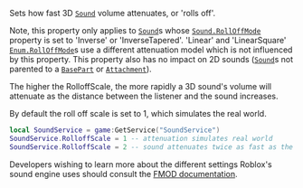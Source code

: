 Sets how fast 3D [`Sound`](https://create.roblox.com/docs/reference/engine/classes/Sound) volume attenuates, or 'rolls off'.

Note, this property only applies to [`Sound`](https://create.roblox.com/docs/reference/engine/classes/Sound)s whose
[`Sound.RollOffMode`](https://create.roblox.com/docs/reference/engine/classes/Sound#RollOffMode) property is set to 'Inverse' or
'InverseTapered'. 'Linear' and 'LinearSquare' [`Enum.RollOffMode`](https://create.roblox.com/docs/reference/engine/enums/RollOffMode)s use a
different attenuation model which is not influenced by this property. This
property also has no impact on 2D sounds ([`Sound`](https://create.roblox.com/docs/reference/engine/classes/Sound)s not parented to a
[`BasePart`](https://create.roblox.com/docs/reference/engine/classes/BasePart) or [`Attachment`](https://create.roblox.com/docs/reference/engine/classes/Attachment)).

The higher the RolloffScale, the more rapidly a 3D sound's volume will
attenuate as the distance between the listener and the sound increases.

By default the roll off scale is set to 1, which simulates the real world.
```lua
local SoundService = game:GetService("SoundService")
SoundService.RolloffScale = 1 -- attenuation simulates real world
SoundService.RolloffScale = 2 -- sound attenuates twice as fast as the real world
```

Developers wishing to learn more about the different settings Roblox's
sound engine uses should consult the
[FMOD documentation](https://create.roblox.com/docs/https://www.fmod.com/docs/api/content/generated/overview/3dsound.html).